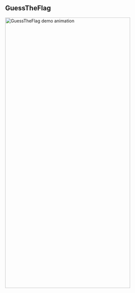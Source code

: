 ## GuessTheFlag

<img alt="GuessTheFlag demo animation" width="401" height="870" src="https://github.com/user-attachments/assets/1fd756ee-75b0-413e-8827-748cfac6f882" />
